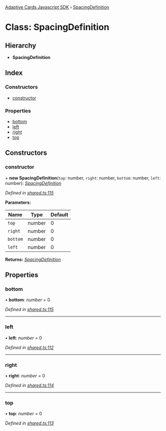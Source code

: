 [Adaptive Cards Javascript SDK](../README.md) › [SpacingDefinition](spacingdefinition.md)

# Class: SpacingDefinition

## Hierarchy

* **SpacingDefinition**

## Index

### Constructors

* [constructor](spacingdefinition.md#constructor)

### Properties

* [bottom](spacingdefinition.md#bottom)
* [left](spacingdefinition.md#left)
* [right](spacingdefinition.md#right)
* [top](spacingdefinition.md#top)

## Constructors

###  constructor

\+ **new SpacingDefinition**(`top`: number, `right`: number, `bottom`: number, `left`: number): *[SpacingDefinition](spacingdefinition.md)*

*Defined in [shared.ts:115](https://github.com/microsoft/AdaptiveCards/blob/8588bd5ad/source/nodejs/adaptivecards/src/shared.ts#L115)*

**Parameters:**

Name | Type | Default |
------ | ------ | ------ |
`top` | number | 0 |
`right` | number | 0 |
`bottom` | number | 0 |
`left` | number | 0 |

**Returns:** *[SpacingDefinition](spacingdefinition.md)*

## Properties

###  bottom

• **bottom**: *number* = 0

*Defined in [shared.ts:115](https://github.com/microsoft/AdaptiveCards/blob/8588bd5ad/source/nodejs/adaptivecards/src/shared.ts#L115)*

___

###  left

• **left**: *number* = 0

*Defined in [shared.ts:112](https://github.com/microsoft/AdaptiveCards/blob/8588bd5ad/source/nodejs/adaptivecards/src/shared.ts#L112)*

___

###  right

• **right**: *number* = 0

*Defined in [shared.ts:114](https://github.com/microsoft/AdaptiveCards/blob/8588bd5ad/source/nodejs/adaptivecards/src/shared.ts#L114)*

___

###  top

• **top**: *number* = 0

*Defined in [shared.ts:113](https://github.com/microsoft/AdaptiveCards/blob/8588bd5ad/source/nodejs/adaptivecards/src/shared.ts#L113)*
